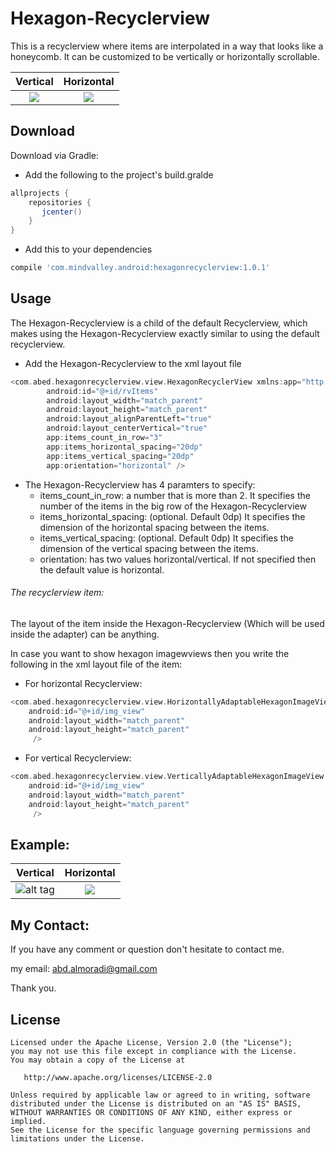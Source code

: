 # Hexagon-Recyclerview

This is a recyclerview where items are interpolated in a way that looks like a honeycomb. It can be customized to be vertically  or horizontally scrollable. 



Vertical                   |  Horizontal 
:-------------------------:|:-------------------------:
![](http://s33.postimg.org/hfvuws0a7/device_2016_06_07_154927.png)  |  ![](http://s33.postimg.org/vnfklk8rz/device_2016_06_07_153715.png)



Download
--------

Download via Gradle:
- Add the following to the project's build.gralde
```groovy
allprojects {
    repositories {
       jcenter()
    }
}
```
- Add this to your dependencies
```groovy
compile 'com.mindvalley.android:hexagonrecyclerview:1.0.1'
```





Usage
--------

The Hexagon-Recyclerview is a child of the default Recyclerview, which makes using the Hexagon-Recyclerview exactly similar to using the default recyclerview.

- Add the Hexagon-Recyclerview to the xml layout file

```groovy
<com.abed.hexagonrecyclerview.view.HexagonRecyclerView xmlns:app="http://schemas.android.com/apk/res-auto"
        android:id="@+id/rvItems"
        android:layout_width="match_parent"
        android:layout_height="match_parent"
        android:layout_alignParentLeft="true"
        android:layout_centerVertical="true"
        app:items_count_in_row="3"
        app:items_horizontal_spacing="20dp"
        app:items_vertical_spacing="20dp"
        app:orientation="horizontal" />
```
- The Hexagon-Recyclerview has 4 paramters to specify: 
  - items_count_in_row: a number that is more than 2. It specifies the number of the items in the big row of the Hexagon-Recyclerview
  - items_horizontal_spacing: (optional. Default 0dp) It specifies the dimension of the horizontal spacing between the items.
  - items_vertical_spacing: (optional. Default 0dp) It specifies the dimension of the vertical spacing between the items.
  - orientation: has two values horizontal/vertical. If not specified then the default value is horizontal.
  

###### The recyclerview item: 
The layout of the item inside the Hexagon-Recyclerview (Which will be used inside the adapter) can be anything.

In case you want to show hexagon imagewviews then you write the following in the xml layout file of the item:

- For horizontal Recyclerview:
```groovy
<com.abed.hexagonrecyclerview.view.HorizontallyAdaptableHexagonImageView xmlns:android="http://schemas.android.com/apk/res/android"
    android:id="@+id/img_view"
    android:layout_width="match_parent"
    android:layout_height="match_parent"
     />
```
- For vertical Recyclerview:
```groovy
<com.abed.hexagonrecyclerview.view.VerticallyAdaptableHexagonImageView xmlns:android="http://schemas.android.com/apk/res/android"
    android:id="@+id/img_view"
    android:layout_width="match_parent"
    android:layout_height="match_parent"
     />
```





Example:
--------


Vertical                   |  Horizontal 
:-------------------------:|:-------------------------:
 ![alt tag](http://s33.postimg.org/afp9wo9y7/ezgif_com_resize_1.gif) | ![](http://s33.postimg.org/n7fsyqwkf/ezgif_com_resize.gif) 




My Contact:
--------
If you have any comment or question don't hesitate to contact me.

my email: abd.almoradi@gmail.com

Thank you.




License
--------

    Licensed under the Apache License, Version 2.0 (the "License");
    you may not use this file except in compliance with the License.
    You may obtain a copy of the License at

       http://www.apache.org/licenses/LICENSE-2.0

    Unless required by applicable law or agreed to in writing, software
    distributed under the License is distributed on an "AS IS" BASIS,
    WITHOUT WARRANTIES OR CONDITIONS OF ANY KIND, either express or implied.
    See the License for the specific language governing permissions and
    limitations under the License.

